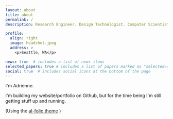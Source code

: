 ```yaml
---
layout: about
title: about
permalink: /
description: Research Engineer. Design Technologist. Computer Scientist. Educator. 

profile:
  align: right
  image: headshot.jpeg
  address: >
    <p>Seattle, WA</p>

news: true  # includes a list of news items
selected_papers: true # includes a list of papers marked as "selected={true}"
social: true  # includes social icons at the bottom of the page
---
```


I'm Adrienne. 

I'm building my website/portfolio on Github, but for the time being I'm still getting stuff
up and running. 



(Using the [al-folio theme](https://github.com/alshedivat/al-folio) )
